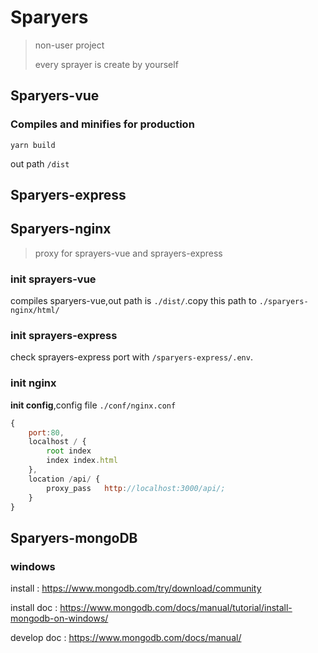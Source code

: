 # Sparyers

>non-user project 
>
>every sprayer is create by yourself

## Sparyers-vue

### Compiles and minifies for production
```
yarn build
```
out path `/dist` 

## Sparyers-express



## Sparyers-nginx

>proxy for sprayers-vue and sprayers-express

### init sprayers-vue 
compiles sparyers-vue,out path is `./dist/`.copy this path to `./sparyers-nginx/html/`

### init sprayers-express
check sprayers-express port with `/sparyers-express/.env`. 

### init nginx
**init config**,config file `./conf/nginx.conf`
```js
{
    port:80,
    localhost / {
        root index
        index index.html
    },
    location /api/ {
        proxy_pass   http://localhost:3000/api/;
    }
}
```

## Sparyers-mongoDB

### windows 
install : https://www.mongodb.com/try/download/community

install doc : https://www.mongodb.com/docs/manual/tutorial/install-mongodb-on-windows/

develop doc : https://www.mongodb.com/docs/manual/